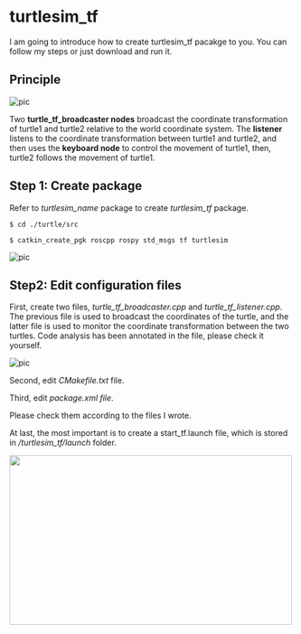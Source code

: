 # turtlesim_tf

I am going to introduce how to create turtlesim_tf pacakge to you. You can follow my steps or just download and run it.

## Principle

![pic](http://m.qpic.cn/psc?/V53W2FkB1yOtnS25GEyd38amA54P7fxq/45NBuzDIW489QBoVep5mcZxMkC8aCSQSaIAvXUz1wBIH7EoH*ruCs.WPujmzlIGuP9eOFtI3FWO*GF1yj6geu0vgy20pfAuvdAehooKGF*o!/b&bo=bQUVA20FFQMDGTw!&rf=viewer_4)

Two **turtle_tf_broadcaster nodes** broadcast the coordinate transformation of turtle1 and turtle2 relative to the world coordinate system. The **listener** listens to the coordinate transformation between turtle1 and turtle2, and then uses the **keyboard node** to control the movement of turtle1, then, turtle2 follows the movement of turtle1.

## Step 1: Create package

Refer to *turtlesim_name* package to create *turtlesim_tf* package.

`$ cd ./turtle/src`

`$ catkin_create_pgk roscpp rospy std_msgs tf turtlesim`

![pic](http://m.qpic.cn/psc?/V53W2FkB1yOtnS25GEyd38amA54P7fxq/45NBuzDIW489QBoVep5mcd*etHiSksihcYCiZDUPRJEacSW3dBphZQmDUcJ3YxFWqhc4EwHb9SkxZ.6r99cXKJfOskB8Z46yauflBmMbmrs!/b&bo=egMUAnoDFAIDGTw!&rf=viewer_4)

## Step2: Edit configuration files
First, create two files, *turtle_tf_broadcaster.cpp* and *turtle_tf_listener.cpp*. The previous file is used to broadcast the coordinates of the turtle, and the latter file is used to monitor the coordinate transformation between the two turtles. Code analysis has been annotated in the file, please check it yourself.

![pic](http://m.qpic.cn/psc?/V53W2FkB1yOtnS25GEyd38amA54P7fxq/45NBuzDIW489QBoVep5mcd*etHiSksihcYCiZDUPRJEu3pI2pFZW5uR6Fw*4YtDnmj0EMyEH3A5ULmxWmxo4lEGkP6N3.cpJGzLDDMmZ.yo!/b&bo=egMUAnoDFAIDGTw!&rf=viewer_4)

Second, edit *CMakefile.txt* file.

Third, edit *package.xml file*.

Please check them according to the files I wrote.

At last, the most important is to create a start_tf.launch file, which is stored in */turtlesim_tf/launch* folder.

<img src="http://m.qpic.cn/psc?/V53W2FkB1yOtnS25GEyd38amA54P7fxq/45NBuzDIW489QBoVep5mcZxMkC8aCSQSaIAvXUz1wBLM*sB2YqG8BEmj1PfAhWwqjtzOcDAOGIgJauYWUvnQjos6xnQ4wd.630klqxLe2Jg!/b&bo=egMUAnoDFAIDGTw!&rf=viewer_4" width=500 height=300 />
